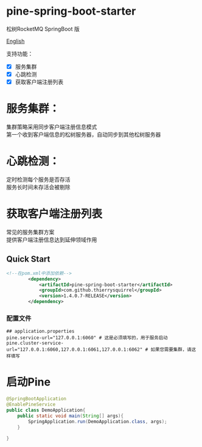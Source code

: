 # pine-spring-boot-starter

松树RocketMQ   SpringBoot 版

[English](./README.md)

支持功能：
- [x] 服务集群
- [x] 心跳检测
- [x] 获取客户端注册列表

# 服务集群：  
 集群策略采用同步客户端注册信息模式  
 第一个收到客户端信息的松树服务器，自动同步到其他松树服务器

# 心跳检测：  
 定时检测每个服务是否存活  
 服务长时间未存活会被剔除  
 
# 获取客户端注册列表  
 常见的服务集群方案  
 提供客户端注册信息达到延伸领域作用  
 
## Quick Start

```xml
<!--在pom.xml中添加依赖-->
        <dependency>
            <artifactId>pine-spring-boot-starter</artifactId>
            <groupId>com.github.thierrysquirrel</groupId>
            <version>1.4.0.7-RELEASE</version>
        </dependency>
``` 

 ### 配置文件
 
 ```properties
 ## application.properties
pine.service-url="127.0.0.1:6060" # 这是必须填写的，用于服务启动
pine.cluster-service-url="127.0.0.1:6060,127.0.0.1:6061,127.0.0.1:6062" # 如果您需要集群，请这样填写
 ```
 
 # 启动Pine
 ```java
 @SpringBootApplication
 @EnablePineService
 public class DemoApplication{
     public static void main(String[] args){
         SpringApplication.run(DemoApplication.class, args);
     }
    
 }
 ```